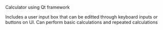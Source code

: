 Calculator using Qt framework

Includes a user input box that can be editted through keyboard inputs or buttons on UI. 
Can perform basic calculations and repeated calculations
